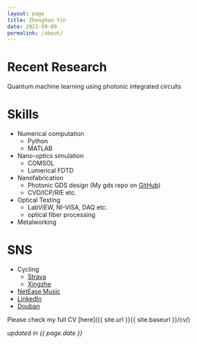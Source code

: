 ```yaml
---
layout: page
title: Zhenghao Yin
date: 2021-09-09
permalink: /about/
---
```


# Recent Research 
Quantum machine learning using photonic integrated circuits

# Skills
  - Numerical computation
    - Python
    - MATLAB
  - Nano-optics simulation
    - COMSOL
    - Lumerical FDTD
  - Nanofabrication
	  - Photonic GDS design (My gds repo on [GitHub](https://github.com/fibomat/gds))
	  - CVD/ICP/RIE etc.
  - Optical Testing
    - LabVIEW, NI-VISA, DAQ etc.
    - optical fiber processing
  - Metalworking

# SNS

  - Cycling 
    - [Strava](https://www.strava.com/athletes/12094067) 
    - [Xingzhe](http://www.imxingzhe.com/im/iZm1KJmXedm/)
  - [NetEase Music](http://music.163.com/#/user/home?id=34072848)
  - [LinkedIn](https://www.linkedin.com/in/zhenghao-yin/)
  - [Douban](https://www.douban.com/people/cdp/)

Please check my full CV [here]({{ site.url }}{{ site.baseurl }}/cv/)

_updated in {{ page.date }}_

